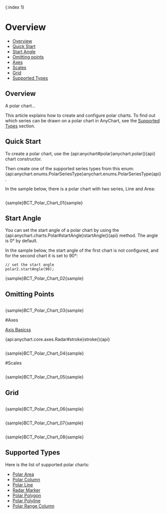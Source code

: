 {:index 1}
# Overview

* [Overview](#overview)
* [Quick Start](#quick_start)
* [Start Angle](#start_angle)
* [Omitting points](#omitting_points)
* [Axes](#axes)
* [Scales](#scales)
* [Grid](#grid)
* [Supported Types](#supported_types)

## Overview

A polar chart...

This article explains how to create and configure polar charts. To find out which series can be drawn on a polar chart in AnyChart, see the [Supported Types](#supported_types) section.

## Quick Start

To create a polar chart, use the {api:anychart#polar}anychart.polar(){api} chart constructor.

Then create one of the supported series types from this enum: {api:anychart.enums.PolarSeriesType}anychart.enums.PolarSeriesType{api}.


In the sample below, there is a polar chart with two series, Line and Area:

```

```

{sample}BCT\_Polar\_Chart\_01{sample}

## Start Angle

You can set the start angle of a polar chart by using the {api:anychart.charts.Polar#startAngle}startAngle(){api} method. The angle is 0° by default.

In the sample below, the start angle of the first chart is not configured, and for the second chart it is set to 90°:

```
// set the start angle
polar2.startAngle(90);
```

{sample}BCT\_Polar\_Chart\_02{sample}

## Omitting Points

```

```

{sample}BCT\_Polar\_Chart\_03{sample}

#Axes

[Axis Basicss](../../Axes_and_Grids/Axis_Basics)

{api:anychart.core.axes.Radar#stroke}stroke(){api}

```

```

{sample}BCT\_Polar\_Chart\_04{sample}

#Scales

```

```

{sample}BCT\_Polar\_Chart\_05{sample}

## Grid

```

```

{sample}BCT\_Polar\_Chart\_06{sample}

```

```

{sample}BCT\_Polar\_Chart\_07{sample}

```

```

{sample}BCT\_Polar\_Chart\_08{sample}



## Supported Types

Here is the list of supported polar charts:

* [Polar Area](Area_Chart)
* [Polar Column](Column_Chart)
* [Polar Line](Line_Chart)
* [Radar Marker](Marker_Chart)
* [Polar Polygon](Polygon_Chart)
* [Polar Polyline](Polyline_Chart)
* [Polar Range Column](Range_Column_Chart)